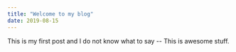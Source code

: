 ```yaml
---
title: "Welcome to my blog"
date: 2019-08-15
---
```


This is my first post and I do not know what to say  -- This is awesome stuff.
